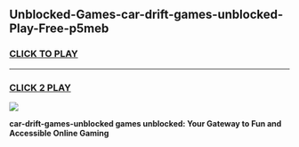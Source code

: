 
## Unblocked-Games-car-drift-games-unblocked-Play-Free-p5meb
<h3>
<a href="https://premium76.site?title=car-drift-games-unblocked&ref=10A">CLICK TO PLAY</a></h3>
<hr>

<h3>
<a href="https://premium76.site?title=car-drift-games-unblocked&ref=10A">CLICK 2 PLAY</a>
  
</h3>

<a href="https://premium76.site?title=car-drift-games-unblocked&ref=10A"><img src="https://clearcache.store/games.png"></a>


**car-drift-games-unblocked games unblocked: Your Gateway to Fun and Accessible Online Gaming**
